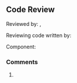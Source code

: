## Code Review

Reviewed by: <Yuxuan Hu>, <u7167529>

Reviewing code written by: <Boyang Gao> <u7175363>

Component: <the component being reviewed>

### Comments 

1. 


